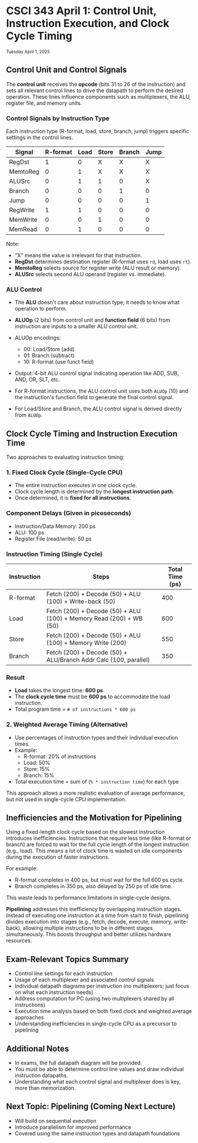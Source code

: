 # CSCI 343 April 1: Control Unit, Instruction Execution, and Clock Cycle Timing

<small>Tuesday April 1, 2025</small>

## Control Unit and Control Signals

The **control unit** receives the **opcode** (bits 31 to 26 of the instruction) and sets all relevant control lines to drive the datapath to perform the desired operation. These lines influence components such as multiplexers, the ALU, register file, and memory units.

### Control Signals by Instruction Type

Each instruction type (R-format, load, store, branch, jump) triggers specific settings in the control lines.

| Signal   | R-format | Load | Store | Branch | Jump |
| -------- | -------- | ---- | ----- | ------ | ---- |
| RegDst   | 1        | 0    | X     | X      | X    |
| MemtoReg | 0        | 1    | X     | X      | X    |
| ALUSrc   | 0        | 1    | 1     | 0      | X    |
| Branch   | 0        | 0    | 0     | 1      | 0    |
| Jump     | 0        | 0    | 0     | 0      | 1    |
| RegWrite | 1        | 1    | 0     | 0      | 0    |
| MemWrite | 0        | 0    | 1     | 0      | 0    |
| MemRead  | 0        | 1    | 0     | 0      | 0    |

Note:

- "X" means the value is irrelevant for that instruction.
- **RegDst** determines destination register (R-format uses `rd`, load uses `rt`).
- **MemtoReg** selects source for register write (ALU result or memory).
- **ALUSrc** selects second ALU operand (register vs. immediate).

### ALU Control

- The **ALU** doesn't care about instruction type; it needs to know what operation to perform.
- **ALUOp** (2 bits) from control unit and **function field** (6 bits) from instruction are inputs to a smaller ALU control unit.
- ALUOp encodings:
  - 00: Load/Store (add)
  - 01: Branch (subtract)
  - 10: R-format (use funct field)
- Output: 4-bit ALU control signal indicating operation like ADD, SUB, AND, OR, SLT, etc.

- For R-format instructions, the ALU control unit uses both `ALUOp` (10) and the instruction's function field to generate the final control signal.
- For Load/Store and Branch, the ALU control signal is derived directly from `ALUOp`.

## Clock Cycle Timing and Instruction Execution Time

Two approaches to evaluating instruction timing:

### 1. Fixed Clock Cycle (Single-Cycle CPU)

- The entire instruction executes in one clock cycle.
- Clock cycle length is determined by the **longest instruction path**.
- Once determined, it is **fixed for all instructions**.

### Component Delays (Given in picoseconds)

- Instruction/Data Memory: 200 ps
- ALU: 100 ps
- Register File (read/write): 50 ps

### Instruction Timing (Single Cycle)

| Instruction | Steps                                                               | Total Time (ps) |
| ----------- | ------------------------------------------------------------------- | --------------- |
| R-format    | Fetch (200) + Decode (50) + ALU (100) + Write-back (50)             | 400             |
| Load        | Fetch (200) + Decode (50) + ALU (100) + Memory Read (200) + WB (50) | 600             |
| Store       | Fetch (200) + Decode (50) + ALU (100) + Memory Write (200)          | 550             |
| Branch      | Fetch (200) + Decode (50) + ALU/Branch Addr Calc (100, parallel)    | 350             |

### Result

- **Load** takes the longest time: **600 ps**.
- The **clock cycle time** must be **600 ps** to accommodate the load instruction.
- Total program time = `# of instructions * 600 ps`

### 2. Weighted Average Timing (Alternative)

- Use percentages of instruction types and their individual execution times.
- Example:
  - R-format: 20% of instructions
  - Load: 50%
  - Store: 15%
  - Branch: 15%
- Total execution time = sum of (`% * instruction time`) for each type

This approach allows a more realistic evaluation of average performance, but not used in single-cycle CPU implementation.

## Inefficiencies and the Motivation for Pipelining

Using a fixed-length clock cycle based on the slowest instruction introduces inefficiencies. Instructions that require less time (like R-format or branch) are forced to wait for the full cycle length of the longest instruction (e.g., load). This means a lot of clock time is wasted on idle components during the execution of faster instructions.

For example:

- R-format completes in 400 ps, but must wait for the full 600 ps cycle.
- Branch completes in 350 ps, also delayed by 250 ps of idle time.

This waste leads to performance limitations in single-cycle designs.

**Pipelining** addresses this inefficiency by overlapping instruction stages. Instead of executing one instruction at a time from start to finish, pipelining divides execution into stages (e.g., fetch, decode, execute, memory, write-back), allowing multiple instructions to be in different stages simultaneously. This boosts throughput and better utilizes hardware resources.

## Exam-Relevant Topics Summary

- Control line settings for each instruction
- Usage of each multiplexer and associated control signals
- Individual datapath diagrams per instruction (no multiplexers; just focus on what each instruction needs)
- Address computation for PC (using two multiplexers shared by all instructions)
- Execution time analysis based on both fixed clock and weighted average approaches
- Understanding inefficiencies in single-cycle CPU as a precursor to pipelining

## Additional Notes

- In exams, the full datapath diagram will be provided.
- You must be able to determine control line values and draw individual instruction datapaths.
- Understanding what each control signal and multiplexer does is key, more than memorization.

## Next Topic: Pipelining (Coming Next Lecture)

- Will build on sequential execution
- Introduce parallelism for improved performance
- Covered using the same instruction types and datapath foundations
